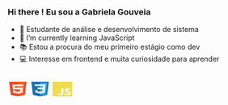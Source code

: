 ### Hi there ! Eu sou  a Gabriela Gouveia 


- 🔭 Estudante de análise  e  desenvolvimento de sistema
- 🌱 I’m currently learning  JavaScript
-  📚 Estou a procura do meu primeiro estágio como dev
- 💻 Interesse em frontend e muita curiosidade para aprender

<div style="display: inline_block"><br>

  <img align="center" alt="Rafa-HTML" height="30" width="40" src="https://raw.githubusercontent.com/devicons/devicon/master/icons/html5/html5-original.svg">
  <img align="center" alt="Rafa-CSS" height="30" width="40" src="https://raw.githubusercontent.com/devicons/devicon/master/icons/css3/css3-original.svg">
    <img align="center" alt="Rafa-Js" height="30" width="40" src="https://raw.githubusercontent.com/devicons/devicon/master/icons/javascript/javascript-plain.svg">


